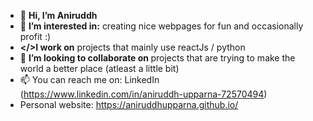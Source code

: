  - 👋 <strong>Hi, I’m Aniruddh</strong>
 - 👀 <strong>I’m interested in:</strong> creating nice webpages for fun and occasionally profit :)
 - <strong></>I work on</strong>  projects that mainly use reactJs / python
 - 💞️ <strong> I’m looking to collaborate on </strong> projects that are trying to make the world a better place (atleast a little bit)
 - 📫 You can reach me on:
 LinkedIn (https://www.linkedin.com/in/aniruddh-upparna-72570494)
 - Personal website: https://aniruddhupparna.github.io/
 
